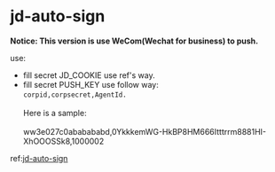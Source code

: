 # jd-auto-sign

**Notice: This version is use WeCom(Wechat for business) to push.**

use:

- fill secret JD_COOKIE use ref's way.
- fill secret PUSH_KEY use follow way:  
  `corpid,corpsecret,AgentId. `  
  </br>Here is a sample:  
  </br>ww3e027c0ababababd,0YkkkemWG-HkBP8HM666Itttrrm8881HI-XhOOOSSk8,1000002

ref:[jd-auto-sign](https://ruicky.me/2020/06/05/jd-sign/)
